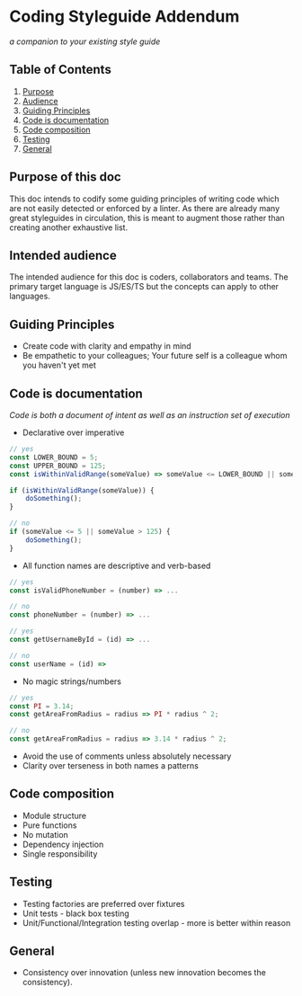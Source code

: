 # Coding Styleguide Addendum
*a companion to your existing style guide*

## Table of Contents
1. [Purpose](#purpose)
1. [Audience](#audience)
1. [Guiding Principles](#guiding-principles)
1. [Code is documentation](#code-documentation)
1. [Code composition](#composition)
1. [Testing](#testing)
1. [General](#general)

## Purpose of this doc
<a name="purpose"></a><a name="1.1"></a>
This doc intends to codify some guiding principles of writing code which are not easily detected or enforced by a linter. As there are already many great styleguides in circulation, this is meant to augment those rather than creating another exhaustive list.

## Intended audience
<a name="audience"></a><a name="1.2"></a>
The intended audience for this doc is coders, collaborators and teams. The primary target language is JS/ES/TS but the concepts can apply to other languages.

## Guiding Principles
<a name="guiding-principles"></a><a name="1.3"></a>
* Create code with clarity and empathy in mind
* Be empathetic to your colleagues; Your future self is a colleague whom you haven't yet met

## Code is documentation
<a name="code-documentation"></a><a name="1.4"></a>
*Code is both a document of intent as well as an instruction set of execution*
* Declarative over imperative
```javascript
// yes
const LOWER_BOUND = 5;
const UPPER_BOUND = 125;
const isWithinValidRange(someValue) => someValue <= LOWER_BOUND || someValue > UPPER_BOUND;

if (isWithinValidRange(someValue)) {
    doSomething();
} 

// no
if (someValue <= 5 || someValue > 125) {
    doSomething();
} 
```
* All function names are descriptive and verb-based
```javascript
// yes
const isValidPhoneNumber = (number) => ...

// no
const phoneNumber = (number) => ...

// yes
const getUsernameById = (id) => ...

// no
const userName = (id) =>
```

* No magic strings/numbers
```javascript
// yes
const PI = 3.14;
const getAreaFromRadius = radius => PI * radius ^ 2;

// no
const getAreaFromRadius = radius => 3.14 * radius ^ 2;

```
* Avoid the use of comments unless absolutely necessary
* Clarity over terseness in both names a patterns

## Code composition
<a name="composition"></a><a name="1.5"></a>
* Module structure
* Pure functions
* No mutation
* Dependency injection
* Single responsibility

## Testing
<a name="testing"></a><a name="1.6"></a>
* Testing factories are preferred over fixtures
* Unit tests - black box testing
* Unit/Functional/Integration testing overlap - more is better within reason

## General
<a name="general"></a><a name="1.7"></a>
* Consistency over innovation (unless new innovation becomes the consistency).


